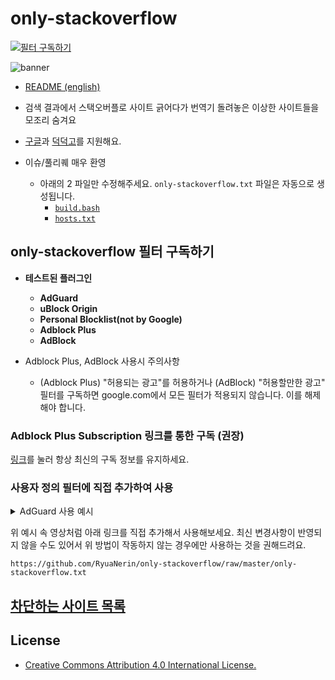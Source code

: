 # only-stackoverflow

[![필터 구독하기](https://img.shields.io/badge/Subscribe%20Filter-Adblock%20Plus-brightgreen?logo=adblockplus)](https://subscribe.adblockplus.org/?location=https://github.com/RyuaNerin/only-stackoverflow/raw/master/only-stackoverflow.txt&title=only-stackoverflow)

![banner](banner.png)

- [README (english)](README-en.md)

- 검색 결과에서 스택오버플로 사이트 긁어다가 번역기 돌려놓은 이상한 사이트들을 모조리 숨겨요

- [구글](https://google.co.kr)과 [덕덕고](https://duckduckgo.com/)를 지원해요.

- 이슈/풀리퀘 매우 환영
    - 아래의 2 파일만 수정해주세요. `only-stackoverflow.txt` 파일은 자동으로 생성됩니다.
        - [`build.bash`](build.bash)
        - [`hosts.txt`](hosts.txt)

## only-stackoverflow 필터 구독하기

- **테스트된 플러그인**
    - **AdGuard**
    - **uBlock Origin**
    - **Personal Blocklist(not by Google)**
    - **Adblock Plus**
    - **AdBlock**

- Adblock Plus, AdBlock 사용시 주의사항
    - (Adblock Plus) "허용되는 광고"를 허용하거나 (AdBlock) "허용할만한 광고" 필터를 구독하면 google.com에서 모든 필터가 적용되지 않습니다. 이를 해제해야 합니다.

### Adblock Plus Subscription 링크를 통한 구독 (권장)

[링크](https://subscribe.adblockplus.org/?location=https://github.com/RyuaNerin/only-stackoverflow/raw/master/only-stackoverflow.txt&title=only-stackoverflow)를 눌러 항상 최신의 구독 정보를 유지하세요.

### 사용자 정의 필터에 직접 추가하여 사용
<details>
<summary>AdGuard 사용 예시</summary>

![Manual Usage on AdGuard](manual-usage.mov)
</details>


위 예시 속 영상처럼 아래 링크를 직접 추가해서 사용해보세요. 최신 변경사항이 반영되지 않을 수도 있어서 위 방법이 작동하지 않는 경우에만 사용하는 것을 권해드려요.

```
https://github.com/RyuaNerin/only-stackoverflow/raw/master/only-stackoverflow.txt
```

## [차단하는 사이트 목록](hosts.txt)

## License

- [Creative Commons Attribution 4.0 International License.](/LICENSE)
